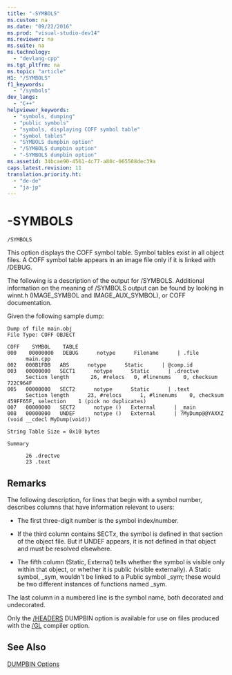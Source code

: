 ```yaml
---
title: "-SYMBOLS"
ms.custom: na
ms.date: "09/22/2016"
ms.prod: "visual-studio-dev14"
ms.reviewer: na
ms.suite: na
ms.technology: 
  - "devlang-cpp"
ms.tgt_pltfrm: na
ms.topic: "article"
H1: "/SYMBOLS"
f1_keywords: 
  - "/symbols"
dev_langs: 
  - "C++"
helpviewer_keywords: 
  - "symbols, dumping"
  - "public symbols"
  - "symbols, displaying COFF symbol table"
  - "symbol tables"
  - "SYMBOLS dumpbin option"
  - "/SYMBOLS dumpbin option"
  - "-SYMBOLS dumpbin option"
ms.assetid: 34bcae90-4561-4c77-a80c-065508dec39a
caps.latest.revision: 11
translation.priority.ht: 
  - "de-de"
  - "ja-jp"
---
```

# -SYMBOLS
```  
/SYMBOLS  
```  
  
 This option displays the COFF symbol table. Symbol tables exist in all object files. A COFF symbol table appears in an image file only if it is linked with /DEBUG.  
  
 The following is a description of the output for /SYMBOLS. Additional information on the meaning of /SYMBOLS output can be found by looking in winnt.h (IMAGE_SYMBOL and IMAGE_AUX_SYMBOL), or COFF documentation.  
  
 Given the following sample dump:  
  
```  
Dump of file main.obj  
File Type: COFF OBJECT  
  
COFF    SYMBOL    TABLE  
000    00000000   DEBUG      notype      Filename      | .file  
      main.cpp  
002   000B1FDB   ABS      notype      Static      | @comp.id  
003   00000000   SECT1      notype      Static      | .drectve  
      Section length       26, #relocs   0, #linenums    0, checksum 722C964F  
005   00000000   SECT2      notype      Static      | .text  
      Section length      23, #relocs      1, #linenums    0, checksum 459FF65F, selection    1 (pick no duplicates)  
007   00000000   SECT2      notype ()   External      | _main  
008   00000000   UNDEF      notype ()   External      | ?MyDump@@YAXXZ (void __cdecl MyDump(void))  
  
String Table Size = 0x10 bytes  
  
Summary  
  
      26 .drectve  
      23 .text  
```  
  
## Remarks  
 The following description, for lines that begin with a symbol number, describes columns that have information relevant to users:  
  
-   The first three-digit number is the symbol index/number.  
  
-   If the third column contains SECT*x*, the symbol is defined in that section of the object file. But if UNDEF appears, it is not defined in that object and must be resolved elsewhere.  
  
-   The fifth column (Static, External) tells whether the symbol is visible only within that object, or whether it is public (visible externally). A Static symbol, _sym, wouldn't be linked to a Public symbol _sym; these would be two different instances of functions named _sym.  
  
 The last column in a numbered line is the symbol name, both decorated and undecorated.  
  
 Only the [/HEADERS](../vs140/-headers.md) DUMPBIN option is available for use on files produced with the [/GL](../vs140/-gl--whole-program-optimization-.md) compiler option.  
  
## See Also  
 [DUMPBIN Options](../vs140/dumpbin-options.md)
